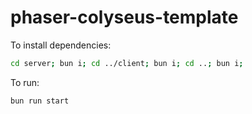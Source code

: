 # phaser-colyseus-template

To install dependencies:

```bash
cd server; bun i; cd ../client; bun i; cd ..; bun i;
```

To run:

```bash
bun run start
```
